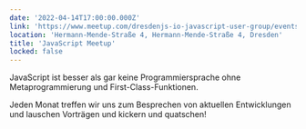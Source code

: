 ```yaml
---
date: '2022-04-14T17:00:00.000Z'
link: 'https://www.meetup.com/dresdenjs-io-javascript-user-group/events/wwdfrqydcgbsb/'
location: 'Hermann-Mende-Straße 4, Hermann-Mende-Straße 4, Dresden'
title: 'JavaScript Meetup'
locked: false
---
```

JavaScript ist besser als gar keine Programmiersprache ohne Metaprogrammierung und First-Class-Funktionen.

Jeden Monat treffen wir uns zum Besprechen von aktuellen Entwicklungen und lauschen Vorträgen und kickern und quatschen!
